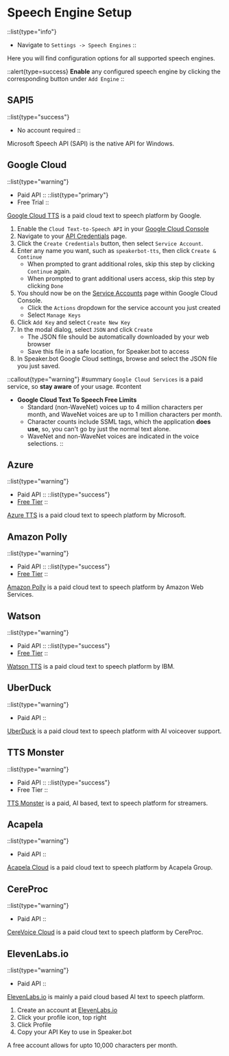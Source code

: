 # Speech Engine Setup
::list{type="info"}
- Navigate to `Settings -> Speech Engines`
::

Here you will find configuration options for all supported speech engines.

::alert{type=success}
**Enable** any configured speech engine by clicking the corresponding button under `Add Engine`
::

## SAPI5
::list{type="success"}
- No account required
::

Microsoft Speech API (SAPI) is the native API for Windows.

## Google Cloud
::list{type="warning"}
- Paid API
::
::list{type="primary"}
- Free Trial
::

[Google Cloud TTS](https://cloud.google.com/text-to-speech/) is a paid cloud text to speech platform by Google.

1. Enable the `Cloud Text-to-Speech API` in your [Google Cloud Console](https://console.cloud.google.com/apis/library/texttospeech.googleapis.com)
2. Navigate to your [API Credentials](https://console.cloud.google.com/apis/credentials) page.
3. Click the `Create Credentials` button, then select `Service Account`.
4. Enter any name you want, such as `speakerbot-tts`, then click `Create & Continue`
    - When prompted to grant additional roles, skip this step by clicking `Continue` again.
    - When prompted to grant additional users access, skip this step by clicking `Done`
5. You should now be on the [Service Accounts](https://console.cloud.google.com/iam-admin/serviceaccounts) page within Google Cloud Console.
    - Click the `Actions` dropdown for the service account you just created
    - Select `Manage Keys`
6. Click `Add Key` and select `Create New Key`
7. In the modal dialog, select `JSON` and click `Create`
    - The JSON file should be automatically downloaded by your web browser
    - Save this file in a safe location, for Speaker.bot to access
8. In Speaker.bot Google Cloud settings, browse and select the JSON file you just saved.

::callout{type="warning"}
#summary
`Google Cloud Services` is a paid service, so **stay aware** of your usage.
#content
- **Google Cloud Text To Speech Free Limits**
    - Standard (non-WaveNet) voices up to 4 million characters per month, and WaveNet voices are up to 1 million characters per month.
    - Character counts include SSML tags, which the application **does use**, so, you can't go by just the normal text alone.
    - WaveNet and non-WaveNet voices are indicated in the voice selections.
::

## Azure
::list{type="warning"}
- Paid API
::
::list{type="success"}
- [Free Tier](https://azure.microsoft.com/en-us/pricing/details/cognitive-services/speech-services/)
::

[Azure TTS](https://azure.microsoft.com/en-us/products/cognitive-services/text-to-speech/#overview) is a paid cloud text to speech platform by Microsoft.

## Amazon Polly
::list{type="warning"}
- Paid API
::
::list{type="success"}
- [Free Tier](https://aws.amazon.com/polly/pricing/)
::

[Amazon Polly](https://aws.amazon.com/polly/) is a paid cloud text to speech platform by Amazon Web Services.

## Watson
::list{type="warning"}
- Paid API
::
::list{type="success"}
- [Free Tier](https://www.ibm.com/cloud/watson-text-to-speech/pricing)
::

[Watson TTS](https://www.ibm.com/cloud/watson-text-to-speech) is a paid cloud text to speech platform by IBM.

## UberDuck
::list{type="warning"}
- Paid API
::

[UberDuck](https://uberduck.ai) is a paid cloud text to speech platform with AI voiceover support.

## TTS Monster
::list{type="warning"}
- Paid API
::
::list{type="success"}
- Free Tier
::

[TTS Monster](https://tts.monster) is a paid, AI based, text to speech platform for streamers.

## Acapela
::list{type="warning"}
- Paid API
::

[Acapela Cloud](https://www.acapela-cloud.com) is a paid cloud text to speech platform by Acapela Group.

## CereProc
::list{type="warning"}
- Paid API
::

[CereVoice Cloud](https://www.cereproc.com/en/products/cloud) is a paid cloud text to speech platform by CereProc.

## ElevenLabs.io
::list{type="warning"}
- Paid API
::

[ElevenLabs.io](https://elevenlabs.io/) is mainly a paid cloud based AI text to speech platform.

1. Create an account at [ElevenLabs.io](https://elevenlabs.io/)
2. Click your profile icon, top right
3. Click Profile
4. Copy your API Key to use in Speaker.bot

A free account allows for upto 10,000 characters per month.